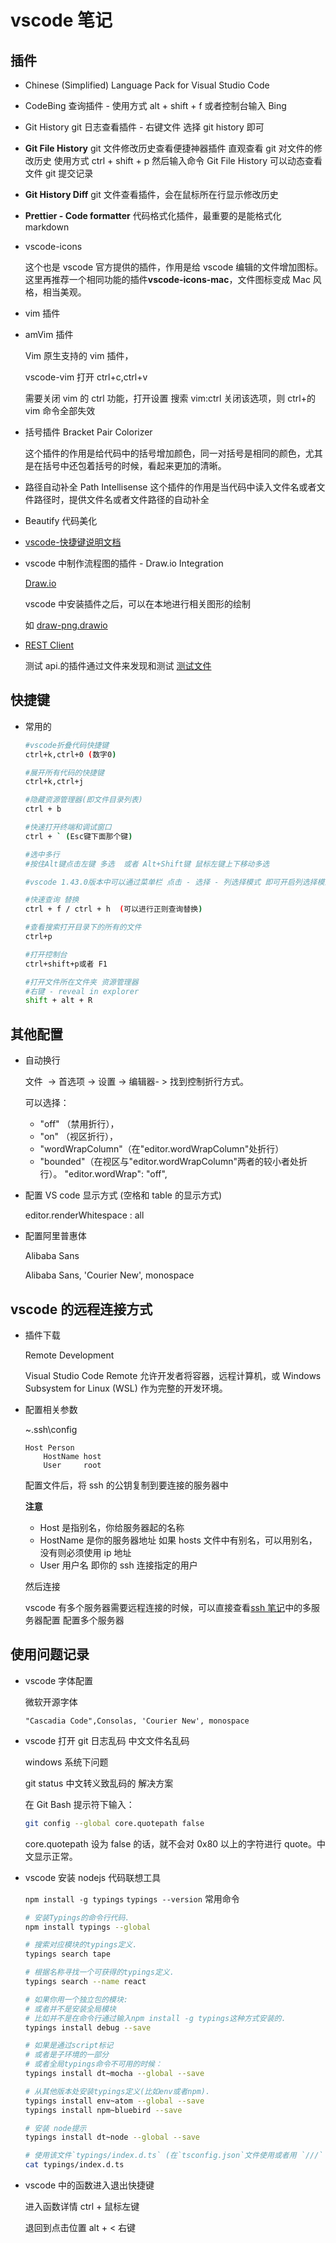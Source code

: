 # vscode 笔记

## 插件

- Chinese (Simplified) Language Pack for Visual Studio Code

- CodeBing 查询插件 - 使用方式 alt + shift + f 或者控制台输入 Bing

- Git History git 日志查看插件 - 右键文件 选择 git history 即可

- **Git File History** git 文件修改历史查看便捷神器插件 直观查看 git 对文件的修改历史 使用方式 ctrl + shift + p 然后输入命令 Git File History 可以动态查看文件 git 提交记录

- **Git History Diff** git 文件查看插件，会在鼠标所在行显示修改历史

- **Prettier - Code formatter** 代码格式化插件，最重要的是能格式化 markdown

- vscode-icons

  这个也是 vscode 官方提供的插件，作用是给 vscode 编辑的文件增加图标。这里再推荐一个相同功能的插件**vscode-icons-mac**，文件图标变成 Mac 风格，相当美观。

- vim 插件

- amVim 插件

  Vim 原生支持的 vim 插件，

  vscode-vim 打开 ctrl+c,ctrl+v

  需要关闭 vim 的 ctrl 功能，打开设置 搜索 vim:ctrl 关闭该选项，则 ctrl+的 vim 命令全部失效

- 括号插件 Bracket Pair Colorizer

  这个插件的作用是给代码中的括号增加颜色，同一对括号是相同的颜色，尤其是在括号中还包着括号的时候，看起来更加的清晰。

- 路径自动补全 Path Intellisense
  这个插件的作用是当代码中读入文件名或者文件路径时，提供文件名或者文件路径的自动补全
- Beautify 代码美化

- [vscode-快捷键说明文档](https://code.visualstudio.com/shortcuts/keyboard-shortcuts-windows.pdf)

- vscode 中制作流程图的插件 - Draw.io Integration

  [Draw.io](https://app.diagrams.net/)

  vscode 中安装插件之后，可以在本地进行相关图形的绘制

  如 [draw-png.drawio](./draw-png.drawio)

- [REST Client](https://github.com/Huachao/vscode-restclient)

  测试 api.的插件通过文件来发现和测试
  [测试文件](./restclient.http)

## 快捷键

- 常用的

  ```sh
  #vscode折叠代码快捷键
  ctrl+k,ctrl+0 (数字0)

  #展开所有代码的快捷键
  ctrl+k,ctrl+j

  #隐藏资源管理器(即文件目录列表)
  ctrl + b

  #快速打开终端和调试窗口
  ctrl + ` (Esc键下面那个键)

  #选中多行
  #按住Alt键点击左键 多选  或者 Alt+Shift键 鼠标左键上下移动多选

  #vscode 1.43.0版本中可以通过菜单栏 点击 - 选择 - 列选择模式 即可开启列选择模式

  #快速查询 替换
  ctrl + f / ctrl + h  (可以进行正则查询替换)

  #查看搜索打开目录下的所有的文件
  ctrl+p

  #打开控制台
  ctrl+shift+p或者 F1

  #打开文件所在文件夹 资源管理器
  #右键 - reveal in explorer
  shift + alt + R

  ```

## 其他配置

- 自动换行

  文件  -> 首选项 -> 设置 -> 编辑器- > 找到控制折行方式。

  可以选择：

  - "off" （禁用折行），
  - "on" （视区折行），
  - "wordWrapColumn"（在"editor.wordWrapColumn"处折行）
  - "bounded"（在视区与"editor.wordWrapColumn"两者的较小者处折行）。
    "editor.wordWrap": "off",

- 配置 VS code 显示方式 (空格和 table 的显示方式)

  editor.renderWhitespace : all

* 配置阿里普惠体

  Alibaba Sans

  Alibaba Sans, 'Courier New', monospace

## vscode 的远程连接方式

- 插件下载

  Remote Development

  Visual Studio Code Remote 允许开发者将容器，远程计算机，或 Windows Subsystem for Linux (WSL) 作为完整的开发环境。

* 配置相关参数

  ~\.ssh\config

  ```config
  Host Person
      HostName host
      User     root
  ```

  配置文件后，将 ssh 的公钥复制到要连接的服务器中

  **注意**

  - Host 是指别名，你给服务器起的名称
  - HostName 是你的服务器地址 如果 hosts 文件中有别名，可以用别名，没有则必须使用 ip 地址
  - User 用户名 即你的 ssh 连接指定的用户

  然后连接

  vscode 有多个服务器需要远程连接的时候，可以直接查看[ssh 笔记](https://github.com/zhangymPerson/learning-notes/tree/master/Tools/OpenSSH)中的多服务器配置 配置多个服务器

## 使用问题记录

- vscode 字体配置

  微软开源字体

  ```
  "Cascadia Code",Consolas, 'Courier New', monospace
  ```

- vscode 打开 git 日志乱码 中文文件名乱码

  windows 系统下问题

  git status 中文转义致乱码的 解决方案

  在 Git Bash 提示符下输入：

  ```sh
  git config --global core.quotepath false
  ```

  core.quotepath 设为 false 的话，就不会对 0x80 以上的字符进行 quote。中文显示正常。

- vscode 安装 nodejs 代码联想工具

  `npm install -g typings`
  `typings --version`
  常用命令

  ```sh
  # 安装Typings的命令行代码.
  npm install typings --global

  # 搜索对应模块的typings定义.
  typings search tape

  # 根据名称寻找一个可获得的typings定义.
  typings search --name react

  # 如果你用一个独立包的模块:
  # 或者并不是安装全局模块
  # 比如并不是在命令行通过输入npm install -g typings这种方式安装的.
  typings install debug --save

  # 如果是通过script标记
  # 或者是子环境的一部分
  # 或者全局typings命令不可用的时候：
  typings install dt~mocha --global --save

  # 从其他版本处安装typings定义(比如env或者npm).
  typings install env~atom --global --save
  typings install npm~bluebird --save

  # 安装 node提示
  typings install dt~node --global --save

  # 使用该文件`typings/index.d.ts` (在`tsconfig.json`文件使用或者用 `///` 定义).
  cat typings/index.d.ts
  ```

- vscode 中的函数进入退出快捷键

  进入函数详情 ctrl + 鼠标左键

  退回到点击位置 alt + < 右键
